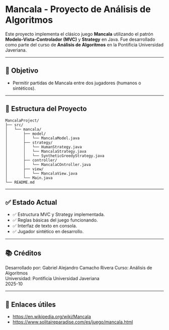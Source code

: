 #  Mancala  - Proyecto de Análisis de Algoritmos

Este proyecto implementa el clásico juego **Mancala** utilizando el patrón **Modelo-Vista-Controlador (MVC)** y **Strategy** en Java. Fue desarrollado como parte del curso de **Análisis de Algoritmos** en la Pontificia Universidad Javeriana.

---

## 📌 Objetivo

- Permitir partidas de Mancala entre dos jugadores (humanos o sintéticos).

---

## 📁 Estructura del Proyecto

```
MancalaProject/
├── src/
│   └── mancala/
│       ├── model/
│       │   └── MancalaModel.java
│       ├── strategy/
│       │   └── HumanStrategy.java
│       │   └── MancalaStrategy.java
│       │   └── SyntheticGreedyStrategy.java
│       ├── controller/
│       │   └── MancalaCOntroller.java
│       ├── view/
│       │   └── MancalaView.java
│       └── Main.java
└── README.md
```

---

## ✅ Estado Actual

- ✅ Estructura MVC y Strategy implementada.
- ✅ Reglas básicas del juego funcionando.
- ✅ Interfaz de texto en consola.
- ✅ Jugador sintético en desarrollo.

---

## 📚 Créditos

Desarrollado por: Gabriel Alejandro Camacho Rivera
Curso: Análisis de Algoritmos  
Universidad: Pontificia Universidad Javeriana  
2025-10

---

## 📎 Enlaces útiles

- https://en.wikipedia.org/wiki/Mancala
- https://www.solitaireparadise.com/es/juego/mancala.html
